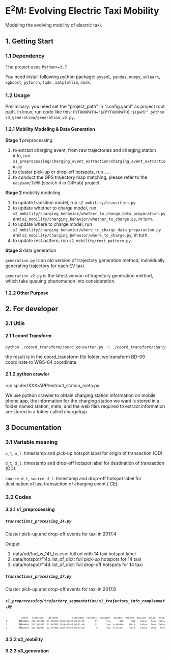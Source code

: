 # E<sup>2</sup>M: Evolving Electric Taxi Mobility

Modeling the evolving mobility of electric taxi.

## 1. Getting Start

### 1.1 Dependency

The project uses `Python>=3.7`

You need install following python package: `pyyaml`, `pandas`, `numpy`, `sklearn`, `xgboost`, `pytorch`, `tqdm`
, `matplotlib`, `dask`.

### 1.2 Usage

Preliminary: you need set the "project_path" in "config.yaml" as project root path.
In linux, run code like this: `PYTHONPATH="${PYTHONPATH}:$(pwd)" python s3_generation/generation_v2.py`.

#### 1.2.1 Mobility Modeling & Data Generation

**Stage 1** preprocessing

1. to extract charging event, from raw trajectories and charging station info, run
   `s1_preprocessing/charging_event_extraction/charging_event_extraction.py`
2. to cluster pick-up or drop-off hotspots, run `...`
3. to conduct the GPS trajectory map matching, please refer to the `easysam/IVMM` (search it in GitHub) project.

**Stage 2** mobility modeling

1. to update transition model, run `s2_mobility/transition.py`.
2. to update whether to charge model, run `s2_mobility/charging_behavior/whether_to_charge_data_preparation.py` and
   `s2_mobility/charging_behavior/whether_to_charge.py`, in turn.
3. to update where to charge model, run `s2_mobility/charging_behavior/where_to_charge_data_preparation.py` and
   `s2_mobility/charging_behavior/where_to_charge.py`, in turn.
4. to update rest pattern, run `s2_mobility/rest_pattern.py`.

**Stage 3** data generation

`generation.py` is an old version of trajectory generation method, individually generating trajectory for each EV taxi. 

`generation_v2.py` is the latest version of trajectory generation method, which take queuing phenomenon 
into consideration.

#### 1.2.2 Other Purpose

## 2. For developer

### 2.1 Utils

#### 2.1.1 coord Transform

```bash
python ./coord_transform/coord_converter.py -i ./coord_transform/charging_station_bd.csv -o ./coord_transform/charging_station_wsg.csv -t b2g -n lng -a lat
```

the result is in the coord_transform file folder, we transform BD-09 coordinate to WGS-84 coordinate

#### 2.1.2 python crawler

run spider/XXX-APP/extract_station_meta.py

We use python crawler to obtain charging station information on mobile phone app, the information for the charging
station we want is stored in a folder named station_meta, and the web files required to extract information are stored
in a folder called chargeApp.

## 3 Documentation

### 3.1 Variable meaning

`o_t`, `o_l`: timestamp and pick-up hotspot label for origin of transaction (OD).

`d_t`, `d_l`: timestamp and drop-off hotspot label for destination of transaction (OD).

`source_d_t`, `source_d_l`: timestamp and drop-off hotspot label for destination of last transaction of charging event (
CE).

### 3.2 Codes

#### 3.2.1 s1_preprocessing

##### `transactions_processing_14.py`

Cluster pick-up and drop-off events for taxi in 2017.4

Output

1. data/od/fod_w_14f_hs.csv: full od with 14 taxi hotspot label
2. data/hotspot/f14p.list_of_dict: full pick-up hotspots for 14 taxi
3. data/hotspot/f14d.list_of_dict: full drop-off hotspots for 14 taxi

##### `transactions_processing_17.py`

Cluster pick-up and drop-off events for taxi in 2017.6

##### `s1_preprocessing/trajectory_segmentation/s1_trajectory_info_complement.py`

![img_1.png](img/img_1.png)

#### 3.2.2 s2_mobility

#### 3.2.3 s3_generation
